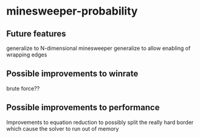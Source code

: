 # minesweeper-probability

## Future features
generalize to N-dimensional minesweeper
generalize to allow enabling of wrapping edges


## Possible improvements to winrate
brute force??

## Possible improvements to performance
Improvements to equation reduction to possibly split the really hard border which cause the solver to run out of memory
